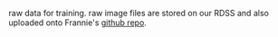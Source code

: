 raw data for training. raw image files are stored on our RDSS and also uploaded onto Frannie's [github repo](https://github.com/FrannieMurphy903/Summer2025).
